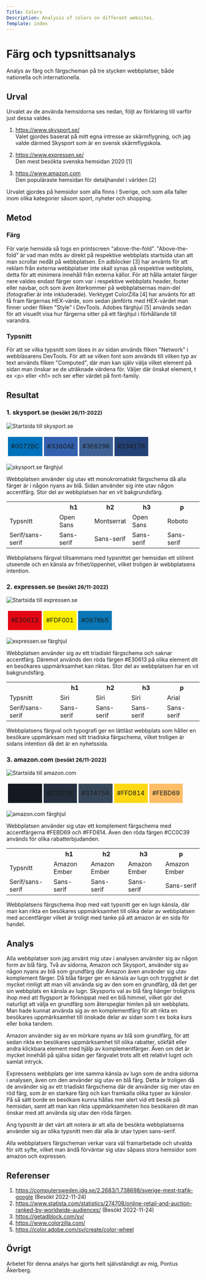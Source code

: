 ```yaml
---
Title: Colors
Description: Analysis of colors on different websites.
Template: index
---
```


Färg och typsnittsanalys
=======================

Analys av färg och färgscheman på tre stycken webbplatser, både nationella och internationella. 

Urval
-----------------------

Urvalet av de använda hemsidorna ses nedan, följt av förklaring till varför just dessa valdes.

1. https://www.skysport.se/<br>
Valet gjordes baserat på mitt egna intresse av skärmflygning, och jag valde därmed Skysport som är en svensk skärmflygskola.

2. https://www.expressen.se/<br>
Den mest besökta svenska hemsidan 2020 [1]

3. https://www.amazon.com<br>
Den populäraste hemsidan för detaljhandel i världen [2]

Urvalet gjordes på hemsidor som alla finns i Sverige, och som alla faller inom olika kategorier såsom sport, nyheter och shopping.

Metod
-----------------------
### Färg
För varje hemsida så togs en printscreen "above-the-fold". "Above-the-fold" är vad man möts av direkt på respektive webbplats startsida utan att man scrollar nedåt på webbplatsen. En adblocker [3] har använts för att reklam från externa webbplatser inte skall synas på respektive webbplats, detta för att minimera innehåll från externa källor. För att hålla antalet färger nere valdes endast färger som var i respektive webbplats header, footer eller navbar, och som även återkommer på webbplatsernas main-del (fotografier är inte inkluderade). Verktyget ColorZilla [4] har använts för att få fram färgernas HEX-värde, som sedan jämförts med HEX-värdet man finner under fliken "Style" i DevTools. Adobes färghjul [5] används sedan för att visuellt visa hur färgerna sitter på ett färghjul i förhållande till varandra.

### Typsnitt
För att se vilka typsnitt som läses in av sidan används fliken "Network" i webbläsarens DevTools. För att se vilken font som används till vilken typ av text används fliken "Computed", där man kan själv välja vilket element på sidan man önskar se de uträknade värdena för. Väljer där önskat element, t ex &#60;p&#62; eller &#60;h1&#62; och ser efter värdet på font-family.

Resultat
-----------------------
### 1. skysport.se <small>(besökt 26/11-2022)</small>

<div class="color-container">
    <img src="../image/01_colors/skysport.png" alt="Startsida till skysport.se">
    <table style="border-spacing: 4px; border-collapse: separate">
    <tr>
    <td style="height: 50px; width: 50px; background-color: #0072BC">#0072BC
    <td style="height: 50px; width: 50px; background-color: #3360AE">#3360AE
    <td style="height: 50px; width: 50px; background-color: #3e6296">#3E6296
    <td style="height: 50px; width: 50px; background-color: #234176">#234176
    </tr>
    </table>
    <img src="../image/01_colors/skysport-wheel.png" alt="skysport.se färghjul">
</div>

Webbplatsen använder sig utav ett monokromatiskt färgschema då alla färger är i någon nyans av blå. Sidan använder sig inte utav någon accentfärg. Stor del av webbplatsen har en vit bakgrundsfärg.

<table class="font-table">
<tr>
    <th></th>
    <th>h1</th>
    <th>h2</th>
    <th>h3</th>
    <th>p</th>
</tr>
<tr>
    <td>Typsnitt</td>
    <td>Open Sans</td>
    <td>Montserrat</td>
    <td>Open Sans</td>
    <td>Roboto</td>
</tr>
<tr>
    <td>Serif/sans-serif</td>
    <td>Sans-serif</td>
    <td>Sans-serif</td>
    <td>Sans-serif</td>
    <td>Sans-serif</td>
</tr>
</table>

Webbplatsens färgval tillsammans med typsnittet ger hemsidan ett stilrent utseende och en känsla av frihet/öppenhet, vilket troligen är webbplatsens intention.

### 2. expressen.se <small>(besökt 26/11-2022)</small>

<div class="color-container">
    <img src="../image/01_colors/expressen.png" alt="Startsida till expressen.se">
    <table style="border-spacing: 4px; border-collapse: separate">
    <tr>
    <td style="height: 50px; width: 50px; background-color: #e30613">#E30613
    <td style="height: 50px; width: 50px; background-color: #fdf001" class="darker-font">#FDF001
    <td style="height: 50px; width: 50px; background-color: #0976b5">#0976b5
    </tr>
    </table>
    <img src="../image/01_colors/expressen-wheel.png" alt="expressen.se färghjul">
</div>

Webbplatsen använder sig av ett triadiskt färgschema och saknar accentfärg. Däremot används den röda färgen #E30613 på olika element dit en besökares uppmärksamhet kan riktas. Stor del av webbplatsen har en vit bakgrundsfärg.

<table class="font-table">
<tr>
    <th></th>
    <th>h1</th>
    <th>h2</th>
    <th>h3</th>
    <th>p</th>
</tr>
<tr>
    <td>Typsnitt</td>
    <td>Siri</td>
    <td>Siri</td>
    <td>Siri</td>
    <td>Arial</td>
</tr>
<tr>
    <td>Serif/sans-serif</td>
    <td>Sans-serif</td>
    <td>Sans-serif</td>
    <td>Sans-serif</td>
    <td>Sans-serif</td>
</tr>
</table>

Webbplatsens färgval och typografi ger en lättläst webbplats som håller en besökare uppmärksam med sitt triadiska färgschema, vilket troligen är sidans intention då det är en nyhetssida.

### 3. amazon.com <small>(besökt 26/11-2022)</small>

<div class="color-container">
    <img src="../image/01_colors/amazon.png" alt="Startsida till amazon.com">
    <table style="border-spacing: 4px; border-collapse: separate">
    <tr>
    <td style="height: 50px; width: 40px; background-color: #131A22">#131A22</td>
    <td style="height: 50px; width: 40px; background-color: #232F3E">#232F3E</td>
    <td style="height: 50px; width: 40px; background-color: #37475A">#37475A</td>
    <td style="height: 50px; width: 40px; background-color: #FFD814" class="darker-font">#FFD814</td>
    <td style="height: 50px; width: 40px; background-color: #febd69" class="darker-font">#FEBD69</td>
    </tr>
    </table>
    <img src="../image/01_colors/amazon-wheel.png" alt="amazon.com färghjul">
</div>

Webbplatsen använder sig utav ett komplement färgschema med accentfärgerna #FEBD69 och #FFD814. Även den röda färgen #CC0C39 används för olika rabatterbjudanden.

<table class="font-table">
<tr>
    <th></th>
    <th>h1</th>
    <th>h2</th>
    <th>h3</th>
    <th>p</th>
</tr>
<tr>
    <td>Typsnitt</td>
    <td>Amazon Ember</td>
    <td>Amazon Ember</td>
    <td>Amazon Ember</td>
    <td>Amazon Ember</td>
</tr>
<tr>
    <td>Serif/sans-serif</td>
    <td>Sans-serif</td>
    <td>Sans-serif</td>
    <td>Sans-serif</td>
    <td>Sans-serif</td>
</tr>
</table>

Webbplatsens färgschema ihop med valt typsnitt ger en lugn känsla, där man kan rikta en besökares uppmärksamhet till olika delar av webbplatsen med accentfärger vilket är troligt med tanke på att amazon är en sida för handel.

Analys
-----------------------

Alla webbplatser som jag använt mig utav i analysen använder sig av någon form av blå färg. Två av sidorna, Amazon och Skysport, använder sig av någon nyans av blå som grundfärg där Amazon även använder sig utav komplement färger. Då blåa färger ger en känsla av lugn och trygghet är det mycket rimligt att man vill använda sig av den som en grundfärg, då det ger sin webbplats en känsla av lugn. Skysports val av blå färg hänger troligtvis ihop med att flygsport är förknippat med en blå himmel, vilket gör det naturligt att välja en grundfärg som återspeglar himlen på sin webbplats. Man hade kunnat använda sig av en komplementfärg för att rikta en besökares uppmärksamhet till önskade delar av sidan som t ex boka kurs eller boka tandem.

Amazon använder sig av en mörkare nyans av blå som grundfärg, för att sedan rikta en besökares uppmärksamhet till olika rabatter, sökfält eller andra klickbara element med hjälp av komplementfärger. Även om det är mycket innehåll på själva sidan ger färgvalet trots allt ett relativt lugnt och samlat intryck.

Expressens webbplats ger inte samma känsla av lugn som de andra sidorna i analysen, även om den använder sig utav en blå färg. Detta är troligen då de använder sig av ett triadiskt färgschema där de använder sig mer utav en röd färg, som är en starkare färg och kan framkalla olika typer av känslor. På så sätt borde en besökare kunna hållas mer alert vid ett besök på hemsidan, samt att man kan rikta uppmärksamheten hos besökaren dit man önskar med att använda sig utav den röda färgen.

Ang typsnitt är det värt att notera är att alla de besökta webbplatserna använder sig av olika typsnitt men där alla är utav typen sans-serif.

Alla webbplatsers färgscheman verkar vara väl framarbetade och utvalda för sitt syfte, vilket man ändå förväntar sig utav såpass stora hemsidor som amazon och expressen. 

Referenser
-----------------------

1. https://computersweden.idg.se/2.2683/1.738698/sverige-mest-trafik-google (Besökt 2022-11-24)
2. https://www.statista.com/statistics/274708/online-retail-and-auction-ranked-by-worldwide-audiences/ (Besökt 2022-11-24)
3. https://getadblock.com/sv/
4. https://www.colorzilla.com/
5. https://color.adobe.com/sv/create/color-wheel

Övrigt
-----------------------

Arbetet för denna analys har gjorts helt självständigt av mig, Pontus Åkerberg.
